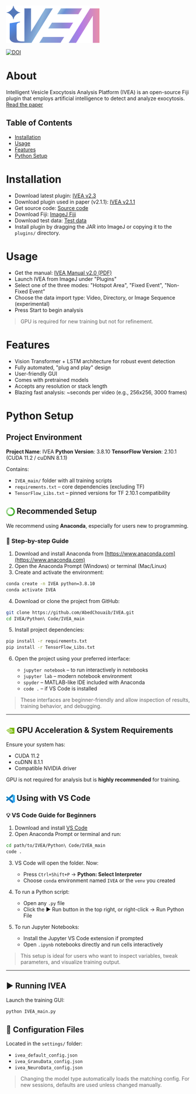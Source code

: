 ![Logo](https://github.com/AbedChouaib/IVEA/blob/main/resources/IVEA%20logo%20x256.png)

[![DOI](https://zenodo.org/badge/DOI/10.5281/zenodo.15498139.svg)](https://doi.org/10.5281/zenodo.15498139)

# About

Intelligent Vesicle Exocytosis Analysis Platform (IVEA) is an open-source Fiji plugin that employs artificial intelligence to detect and analyze exocytosis.
[Read the paper](https://www.biorxiv.org/content/10.1101/2024.08.02.606323v1)

## Table of Contents

* [Installation](#installation)
* [Usage](#usage)
* [Features](#features)
* [Python Setup](#python-setup)

# Installation

* Download latest plugin: [IVEA v2.3](https://github.com/AbedChouaib/IVEA/releases/tag/IVEA_v2.3)
* Download plugin used in paper (v2.1.1): [IVEA v2.1.1](https://github.com/AbedChouaib/IVEA/releases/tag/IVEA_v2.1.1)
* Get source code: [Source code](https://cloud.hiz-saarland.de/s/eEaF4A8eWpr88Qf)
* Download Fiji: [ImageJ Fiji](https://imagej.net/software/fiji/)
* Download test data: [Test data](https://cloud.hiz-saarland.de/s/zwipttdc6ySCLzC)
* Install plugin by dragging the JAR into ImageJ or copying it to the `plugins/` directory.

# Usage

* Get the manual: [IVEA Manual v2.0 (PDF)](https://github.com/AbedChouaib/IVEA/blob/main/resources/IVEA%20Manual_v2.0.pdf)
* Launch IVEA from ImageJ under "Plugins"
* Select one of the three modes: "Hotspot Area", "Fixed Event", "Non-Fixed Event"
* Choose the data import type: Video, Directory, or Image Sequence (experimental)
* Press Start to begin analysis

> GPU is required for new training but not for refinement.

# Features

* Vision Transformer + LSTM architecture for robust event detection
* Fully automated, "plug and play" design
* User-friendly GUI
* Comes with pretrained models
* Accepts any resolution or stack length
* Blazing fast analysis: \~seconds per video (e.g., 256x256, 3000 frames)

# Python Setup

## Project Environment

**Project Name**: IVEA
**Python Version**: 3.8.10
**TensorFlow Version**: 2.10.1 (CUDA 11.2 / cuDNN 8.1.1)

Contains:

* `IVEA_main/` folder with all training scripts
* `requirements.txt` – core dependencies (excluding TF)
* `TensorFlow_Libs.txt` – pinned versions for TF 2.10.1 compatibility

## <img src="https://github.com/AbedChouaib/IVEA/blob/main/resources/anaconda-icon.png" width="24" style="vertical-align:middle;"/> Recommended Setup

We recommend using **Anaconda**, especially for users new to programming.

### 🔹 Step-by-step Guide

1. Download and install Anaconda from [https://www.anaconda.com](https://www.anaconda.com)
2. Open the Anaconda Prompt (Windows) or terminal (Mac/Linux)
3. Create and activate the environment:

```bash
conda create -n IVEA python=3.8.10
conda activate IVEA
```

4. Download or clone the project from GitHub:

```bash
git clone https://github.com/AbedChouaib/IVEA.git
cd IVEA/Python\ Code/IVEA_main
```

5. Install project dependencies:

```bash
pip install -r requirements.txt
pip install -r TensorFlow_Libs.txt
```

6. Open the project using your preferred interface:

   * `jupyter notebook` – to run interactively in notebooks
   * `jupyter lab` – modern notebook environment
   * `spyder` – MATLAB-like IDE included with Anaconda
   * `code .` – if VS Code is installed

> These interfaces are beginner-friendly and allow inspection of results, training behavior, and debugging.

---

## <img src="https://github.com/AbedChouaib/IVEA/blob/main/resources/nvidia_64.png" width="24" style="vertical-align:middle;"/> GPU Acceleration & System Requirements

Ensure your system has:

* CUDA 11.2
* cuDNN 8.1.1
* Compatible NVIDIA driver

GPU is not required for analysis but is **highly recommended** for training.

## <img src="https://github.com/AbedChouaib/IVEA/blob/main/resources/VScode_64.png" width="24" style="vertical-align:middle;"/> Using with VS Code

### 💡 VS Code Guide for Beginners

1. Download and install [VS Code](https://code.visualstudio.com/)
2. Open Anaconda Prompt or terminal and run:

```bash
cd path/to/IVEA/Python\ Code/IVEA_main
code .
```

3. VS Code will open the folder. Now:

   * Press `Ctrl+Shift+P` → **Python: Select Interpreter**
   * Choose `conda` environment named `IVEA` or the `venv` you created

4. To run a Python script:

   * Open any `.py` file
   * Click the ▶️ Run button in the top right, or right-click → Run Python File

5. To run Jupyter Notebooks:

   * Install the Jupyter VS Code extension if prompted
   * Open `.ipynb` notebooks directly and run cells interactively

> This setup is ideal for users who want to inspect variables, tweak parameters, and visualize training output.

---

## ▶️ Running IVEA

Launch the training GUI:

```bash
python IVEA_main.py
```

## 🔧 Configuration Files

Located in the `settings/` folder:

* `ivea_default_config.json`
* `ivea_GranuData_config.json`
* `ivea_NeuroData_config.json`

> Changing the model type automatically loads the matching config.
> For new sessions, defaults are used unless changed manually.
